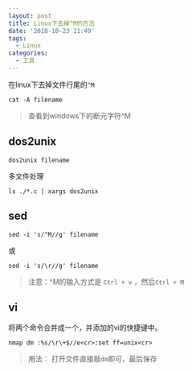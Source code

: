 ```yaml
---
layout: post
title: Linux下去掉^M的方法
date: '2018-10-23 11:49'
tags:
  - Linux
categories:
  - 工具
---
```


在linux下去掉文件行尾的`^M`

```
cat -A filename
```
> 查看到windows下的断元字符^M

<!--more-->

## dos2unix

```
dos2unix filename
```

多文件处理
```
ls ./*.c | xargs dos2unix
```

## sed

```
sed -i 's/^M//g' filename
```
或
```
sed -i 's/\r//g' filename
```
>注意：^M的输入方式是 `Ctrl + v` ，然后`Ctrl + M` 
 
## vi

将两个命令合并成一个，并添加的vi的快捷键中。
```
nmap dm :%s/\r\+$//e<cr>:set ff=unix<cr>
```
>用法： 打开文件直接敲`dm`即可，最后保存

